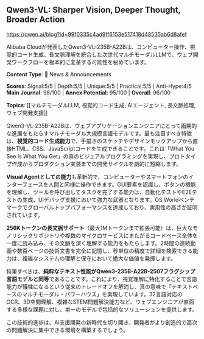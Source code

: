 ## Qwen3-VL: Sharper Vision, Deeper Thought, Broader Action

https://qwen.ai/blog?id=99f0335c4ad9ff6153e517418d48535ab6d8afef

Alibaba Cloudが発表したQwen3-VL-235B-A22Bは、コンピューター操作、視覚的コード生成、長文脈理解を統合した次世代マルチモーダルLLMで、ウェブ開発ワークフローを根本的に変革する可能性を秘めています。

**Content Type**: 📰 News & Announcements

**Scores**: Signal:5/5 | Depth:5/5 | Unique:5/5 | Practical:5/5 | Anti-Hype:4/5
**Main Journal**: 98/100 | **Annex Potential**: 95/100 | **Overall**: 96/100

**Topics**: [[マルチモーダルLLM, 視覚的コード生成, AIエージェント, 長文脈処理, ウェブ開発支援]]

Qwen3-VL-235B-A22Bは、ウェブアプリケーションエンジニアにとって画期的な進展をもたらすマルチモーダル大規模言語モデルです。最も注目すべき特徴は、**視覚的コード生成能力**で、手描きのスケッチやデザインモックアップから直接HTML、CSS、JavaScriptコードを生成できることです。これは「What You See Is What You Get」の真のビジュアルプログラミングを実現し、プロトタイプ作成からプロダクション実装までの開発サイクルを劇的に短縮します。

**Visual Agentとしての能力**も革新的で、コンピューターやスマートフォンのインターフェースを人間と同様に操作できます。GUI要素を認識し、ボタンの機能を理解し、ツールを呼び出してタスクを完了する能力は、自動化テストやE2Eテストの生成、UIデバッグ支援において強力な武器となります。OS Worldベンチマークでグローバルトップパフォーマンスを達成しており、実用性の高さが証明されています。

**256Kトークンの長文脈サポート**（最大1Mトークンまで拡張可能）は、巨大なモノリシックリポジトリや複数のマイクロサービスにまたがるコードベース全体を一度に読み込み、その文脈を深く理解する能力をもたらします。2時間の連続動画や数百ページの技術文書を完全に記憶し、秒単位の精度で詳細を検索できる能力は、複雑なシステムの理解と保守において絶大な価値を発揮します。

特筆すべきは、**純粋なテキスト性能がQwen3-235B-A22B-2507フラグシップ言語モデルと同等**であることです。これにより、視覚理解に特化することで言語能力が犠牲になるという従来のトレードオフを解消し、真の意味で「テキストベースのマルチモーダル・パワーハウス」を実現しています。32言語対応のOCR、3D空間理解、複雑なSTEM問題解決能力など、ウェブエンジニアが直面する多様な課題に対し、単一のモデルで包括的なソリューションを提供します。

この技術的進歩は、AI支援開発の新時代を切り開き、開発者がより創造的で高次の問題解決に集中できる環境を構築するでしょう。